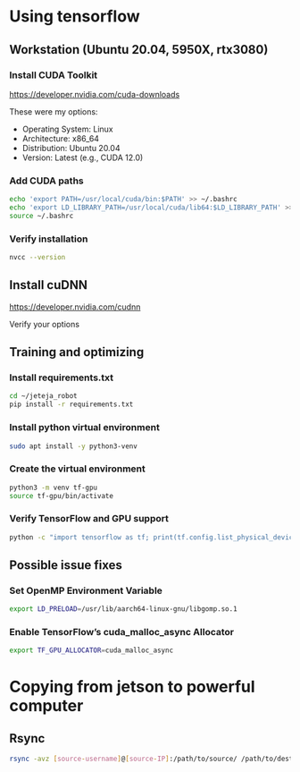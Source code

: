 # Using tensorflow

## Workstation (Ubuntu 20.04, 5950X, rtx3080)

### Install CUDA Toolkit
https://developer.nvidia.com/cuda-downloads

These were my options: 
* Operating System: Linux
* Architecture: x86_64
* Distribution: Ubuntu 20.04
* Version: Latest (e.g., CUDA 12.0)

### Add CUDA paths
```bash
echo 'export PATH=/usr/local/cuda/bin:$PATH' >> ~/.bashrc
echo 'export LD_LIBRARY_PATH=/usr/local/cuda/lib64:$LD_LIBRARY_PATH' >> ~/.bashrc
source ~/.bashrc
```

### Verify installation
```bash
nvcc --version
```

## Install cuDNN
https://developer.nvidia.com/cudnn

Verify your options

## Training and optimizing

### Install requirements.txt
```bash
cd ~/jeteja_robot
pip install -r requirements.txt
```

### Install python virtual environment
```bash
sudo apt install -y python3-venv
```

### Create the virtual environment
```bash
python3 -m venv tf-gpu
source tf-gpu/bin/activate
```

### Verify TensorFlow and GPU support
```bash
python -c "import tensorflow as tf; print(tf.config.list_physical_devices('GPU'))"
```



## Possible issue fixes
### Set OpenMP Environment Variable
```bash
export LD_PRELOAD=/usr/lib/aarch64-linux-gnu/libgomp.so.1
```

### Enable TensorFlow’s cuda_malloc_async Allocator

```bash
export TF_GPU_ALLOCATOR=cuda_malloc_async

```


# Copying from jetson to powerful computer

## Rsync

```bash
rsync -avz [source-username]@[source-IP]:/path/to/source/ /path/to/destination/
```